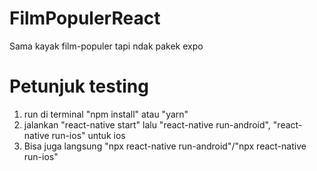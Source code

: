 # FilmPopulerReact
Sama kayak film-populer tapi ndak pakek expo

 # Petunjuk testing
 1. run di terminal "npm install" atau "yarn"
 2. jalankan "react-native start" lalu "react-native run-android", "react-native run-ios" untuk ios
 3. Bisa juga langsung "npx react-native run-android"/"npx react-native run-ios"
